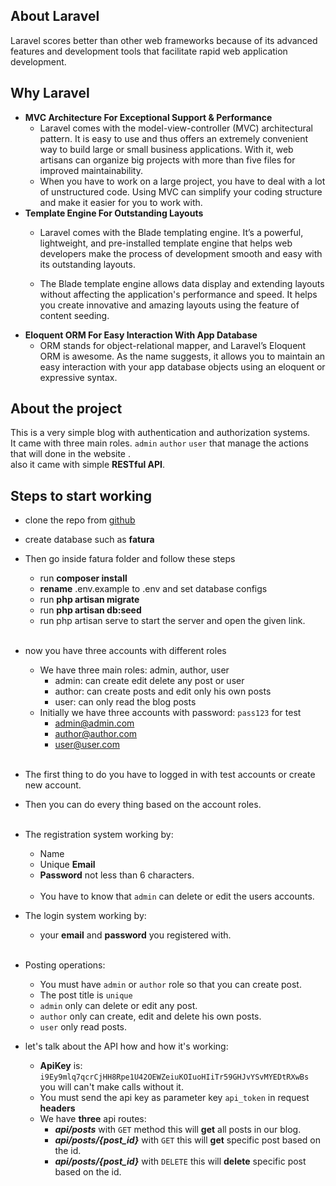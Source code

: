 ## About Laravel

Laravel scores better than other web frameworks because of its advanced features and development tools that facilitate rapid web application development.



## Why Laravel

- **MVC Architecture For Exceptional Support & Performance** <br>
  - Laravel comes with the model-view-controller (MVC) architectural pattern. It is easy to use and thus offers an extremely convenient way to build large or small business applications. With it, web artisans can organize big projects with more than five files for improved maintainability.
  - When you have to work on a large project, you have to deal with a lot of unstructured code. Using MVC can simplify your coding structure and make it easier for you to work with.
- **Template Engine For Outstanding Layouts**
  - Laravel comes with the Blade templating engine. It’s a powerful, lightweight, and pre-installed template engine that helps web developers make the process of development smooth and easy with its outstanding layouts.

  - The Blade template engine allows data display and extending layouts without affecting the application's performance and speed. It helps you create innovative and amazing layouts using the feature of content seeding.
- **Eloquent ORM For Easy Interaction With App Database**
  - ORM stands for object-relational mapper, and Laravel’s Eloquent ORM is awesome. As the name suggests, it allows you to maintain an easy interaction with your app database objects using an eloquent or expressive syntax.


## About the project
  This is a very simple blog with authentication and authorization systems.<br>
    It came with three main roles. ``admin`` ``author`` ``user``
    that manage the actions that will done in the website .<br>
    also it came with simple **RESTful API**.
  
## Steps to start working

- clone the repo from [github](https://github.com/Ahmedazeem98/fatura.git)
- create database such as **fatura**
- Then go inside fatura folder and follow these steps
  - run **composer install**
  - **rename** .env.example to .env and set database configs
  - run **php artisan migrate**
  - run **php artisan db:seed**
  - run php artisan serve to start the server and open the given link.<br><br>


- now you have three accounts with different roles
  - We have three main roles: admin, author, user
    - admin: can create edit delete any post or user
    - author: can create posts and edit only his own posts
    - user: can only read the blog posts
  - Initially we have three accounts with password: ``pass123`` for test
    - admin@admin.com
    - author@author.com
    - user@user.com <br><br>
- The first thing to do you have to logged in with test accounts or create new account.
- Then you can do every thing based on the account roles.<br><br>


- The registration system working by:
  - Name
  - Unique **Email**
  - **Password** not less than 6 characters. <br><br>
  - You have to know that `admin` can delete or edit the users accounts.

- The login system working by:
  - your **email** and **password** you registered with. <br><br>

- Posting operations:
  - You must have `admin` or `author` role so that you can create post.
  - The post title is `unique`
  - `admin` only can delete or edit any post.
  - `author` only can create, edit and delete his own posts.
  - `user` only read posts.

  
- let's talk about the API how and how it's working:
  - **ApiKey** is: ``i9Ey9mlq7qcrCjHH8Rpe1U42OEWZeiuKOIuoHIiTr59GHJvYSvMYEDtRXwBs`` you will can't make calls without it.
  - You must send the api key as parameter key `api_token` in request **headers**
  - We have **three** api routes:
    - **_api/posts_** with ``GET`` method this will **get** all posts in our blog.
    - **_api/posts/{post_id}_** with ``GET`` this will **get** specific post based on the id.
    - **_api/posts/{post_id}_**  with ``DELETE`` this will **delete** specific post based on the id.<br><br>

